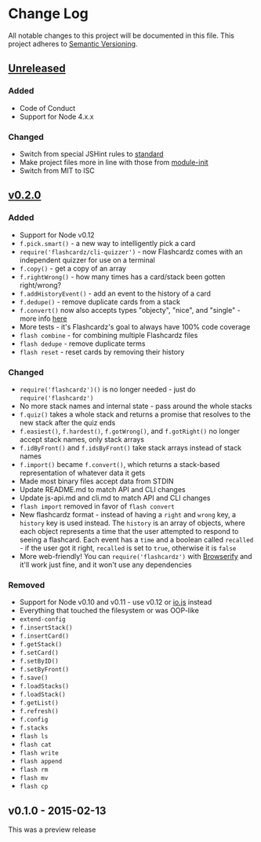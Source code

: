   # Change Log

All notable changes to this project will be documented in this file.
This project adheres to [Semantic Versioning](http://semver.org/).

## [Unreleased][unreleased]
### Added
- Code of Conduct
- Support for Node 4.x.x

### Changed
- Switch from special JSHint rules to [standard](https://github.com/feross/standard)
- Make project files more in line with those from [module-init](https://github.com/ngoldman/module-init)
- Switch from MIT to ISC

## [v0.2.0][0.2.0]
### Added
- Support for Node v0.12
- `f.pick.smart()` - a new way to intelligently pick a card
- `require('flashcardz/cli-quizzer')` - now Flashcardz comes with an independent quizzer for use on a terminal
- `f.copy()` - get a copy of an array
- `f.rightWrong()` - how many times has a card/stack been gotten right/wrong?
- `f.addHistoryEvent()` - add an event to the history of a card
- `f.dedupe()` - remove duplicate cards from a stack
- `f.convert()` now also accepts types "objecty", "nice", and "single" - more info [here](https://github.com/jamescostian/flashcardz/blob/master/js-api.md#fconvertdata-type)
- More tests - it's Flashcardz's goal to always have 100% code coverage
- `flash combine` - for combining multiple Flashcardz files
- `flash dedupe` - remove duplicate terms
- `flash reset` - reset cards by removing their history

### Changed
- `require('flashcardz')()` is no longer needed - just do `require('flashcardz')`
- No more stack names and internal state - pass around the whole stacks
- `f.quiz()` takes a whole stack and returns a promise that resolves to the new stack after the quiz ends
- `f.easiest()`, `f.hardest()`, `f.gotWrong()`, and `f.gotRight()` no longer accept stack names, only stack arrays
- `f.idByFront()` and `f.idsByFront()` take stack arrays instead of stack names
- `f.import()` became `f.convert()`, which returns a stack-based representation of whatever data it gets
- Made most binary files accept data from STDIN
- Update README.md to match API and CLI changes
- Update js-api.md and cli.md to match API and CLI changes
- `flash import` removed in favor of `flash convert`
- New flashcardz format - instead of having a `right` and `wrong` key, a `history` key is used instead. The `history` is an array of objects, where each object represents a time that the user attempted to respond to seeing a flashcard. Each event has a `time` and a boolean called `recalled` - if the user got it right, `recalled` is set to `true`, otherwise it is `false`
- More web-friendly! You can `require('flashcardz')` with [Browserify](http://browserify.org/) and it'll work just fine, and it won't use any dependencies

### Removed
- Support for Node v0.10 and v0.11 - use v0.12 or [io.js](https://iojs.org) instead
- Everything that touched the filesystem or was OOP-like
- `extend-config`
- `f.insertStack()`
- `f.insertCard()`
- `f.getStack()`
- `f.setCard()`
- `f.setByID()`
- `f.setByFront()`
- `f.save()`
- `f.loadStacks()`
- `f.loadStack()`
- `f.getList()`
- `f.refresh()`
- `f.config`
- `f.stacks`
- `flash ls`
- `flash cat`
- `flash write`
- `flash append`
- `flash rm`
- `flash mv`
- `flash cp`

## v0.1.0 - 2015-02-13
This was a preview release

[unreleased]: https://github.com/jamescostian/flashcardz/compare/v0.2.0...HEAD
[0.2.0]: https://github.com/jamescostian/flashcardz/compare/v0.1.0...v0.2.0
